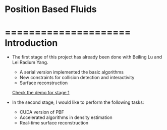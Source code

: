 Position Based Fluids
=====================

=====================
Introduction
=====================
* The first stage of this project has already been done with Beiling Lu and Lei Radium Yang. 
	* A serial version implemented the basic algorithms
	* New constraints for collision detection and interactivity
	* Surface reconstruction

	[Check the demo for stage 1](http://youtu.be/UF9xwl5-nlQ)
	
* In the second stage, I would like to perform the following tasks:
	* CUDA version of PBF
	* Accelerated algorithms in density estimation
	* Real-time surface reconstruction

